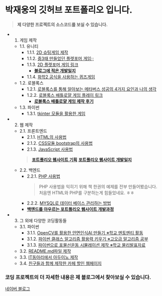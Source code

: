 # 박재웅의 깃허브 포트폴리오 입니다.
> **제 다양한 프로젝트의 소스코드를 보실 수 있습니다.**

* 1. 게임 제작
  * 1.1. 유니티
    * 1.1.1. [2D 슈팅게임 제작](https://blog.naver.com/lala11112/222069717850)
    * 1.1.2. [중3때 만들었던 플렛포머 게임;;](https://blog.naver.com/lala11112/221704680670)
    * 1.1.3. [2D 플렛포머 게임 링크](https://drive.google.com/file/d/1Fj9BW2BVds5U1ads2EHustA_mQ9FP0eR/view?usp=sharing)
      * [**블로그에 적은 개발일지**](https://blog.naver.com/lala11112/222430625454)
    * 1.1.4. [화학2 공식을 사용하는 퀴즈게임](https://drive.google.com/file/d/19yWDLv3TDba1nm8FGKa-S_NlWOvULL2q/view?usp=sharing)
  * 1.2. 로블록스
    * 1.2.1. [로블록스를 통해 알아보는 메타버스 성공의 4가지 요인과 나의 생각](https://blog.naver.com/lala11112/222586698623)
    * 1.2.2. [로블록스 배틀로얄 게임 플레이 링크](https://www.roblox.com/games/8902315458/Battle-Royale)
      * [**로블록스 배틀로얄 게임 제작 후기**](https://blog.naver.com/lala11112/222683658422)
  * 1.3. 파이썬
    * 1.3.1. [tkinter 모듈을 활용한 게임](https://blog.naver.com/lala11112/222390021778)
  
* 2. 웹 제작
  * 2.1. 프론트엔드
    * 2.1.1. [HTML의 사용법](https://blog.naver.com/lala11112/222426815893)
    * 2.1.2. [CSS모듈 bootstrap의 사용법](https://blog.naver.com/lala11112/222724044088)
    * 2.1.3. [JavaScript 사용법](https://blog.naver.com/lala11112/222434920304)
    > [**포트폴리오 웹사이트 기획**](https://blog.naver.com/lala11112/222468605824)
    > [**포트폴리오 웹사이트 개발일지**](https://blog.naver.com/lala11112/222514270003)
  * 2.2. 백엔드
    * 2.2.1. [PHP 사용법](https://blog.naver.com/lala11112/222620802727)
      > PHP 사용법을 익히기 위해 책 한권의 예제를 전부 만들어봤습니다. 처음엔 HTML와 PHP를 구분하는게 힘들었네요. ㅎㅎ
    * 2.2.2. [MYSQL로 데이터 베이스 관리하는 방법](https://blog.naver.com/lala11112/222609676222)
    * [**백엔드를 아우르는 포트폴리오 웹사이트 개발과정**](https://blog.naver.com/lala11112/222747904188)
* 3. 그 외에 다양한 코딩활동들
  * 3.1. 파이썬
    * 3.1.1. [OpenCV를 활용한 안면인식AI 만들기 ※학교 멘토멘티 활동](https://blog.naver.com/lala11112/222811645136)
    * 3.1.2. [파이썬 클래스 알고리즘 활용력 키우기 ※고오급 알고리즘 공부](https://blog.naver.com/lala11112/222562320888)
    * 3.1.3. [파이썬으로 포물선운동 시뮬레이션 제작 ※학교 물리발표자료](#)
  * 3.2. [README.md파일 제작](https://blog.naver.com/lala11112)
  * 3.3. [IT동아리에서 아두이노 제작](https://blog.naver.com/lala11112)
  * 3.4. [친구들과 함께 제작한 카페 할인 웹페이지](https://blog.naver.com/lala11112)
### 코딩 프로젝트의 더 자세한 내용은 제 블로그에서 찾아보실 수 있습니다.
[네이버 블로그](https://blog.naver.com/lala11112)
